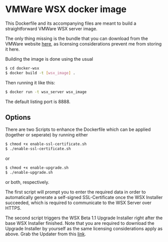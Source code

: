 # VMWare WSX docker image

This Dockerfile and its accompanying files are meant to build a straightforward VMWare WSX server image.

The only thing missing is the bundle that you can download from the VMWare website [here], as licensing considerations prevent me from storing it here.

Building the image is done using the usual
```sh
$ cd docker-wsx
$ docker build -t [wsx_image] .
```

Then running it like this:

```sh
$ docker run -t wsx_server wsx_image
```
The default listing port is 8888.

## Options

There are two Scripts to enhance the Dockerfile which can be applied (together or seperate) by running either

```sh
$ chmod +x enable-ssl-certificate.sh
$ ./enable-ssl-certificate.sh
```

or

```sh
$ chmod +x enable-upgrade.sh
$ ./enable-upgrade.sh
```

or both, respectively.

The first script will prompt you to enter the required data in order to automatically generate a self-signed SSL-Certificate once the WSX Installer succeeded, which is required to communicate to the WSX Server over HTTPS.

The second script triggers the WSX Beta 1.1 Upgrade Installer right after the base WSX Installer finished. Note that you are required to download the Upgrade Installer by yourself as the same licensing considerations apply as above. Grab the Updater from this [link].


[here]:https://my.vmware.com/web/vmware/details?downloadGroup=WKST-WSX-102&productId=293
[link]:https://my.vmware.com/group/vmware/get-download?downloadGroup=WKST-WSX-110-BETA
